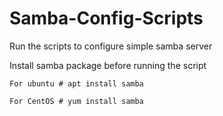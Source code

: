 # Samba-Config-Scripts
Run the scripts to configure simple samba server

Install samba package before running the script

	For ubuntu # apt install samba

	For CentOS # yum install samba


